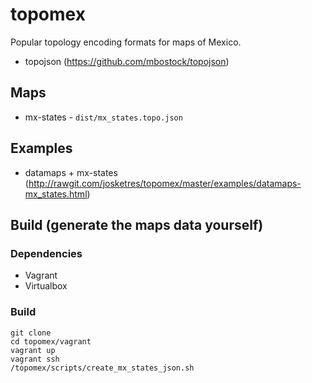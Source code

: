 # topomex


Popular topology encoding formats for maps of Mexico.

* topojson (https://github.com/mbostock/topojson)

## Maps
* mx-states - `dist/mx_states.topo.json`

## Examples
* datamaps + mx-states (http://rawgit.com/josketres/topomex/master/examples/datamaps-mx_states.html)

## Build (generate the maps data yourself)

### Dependencies
* Vagrant
* Virtualbox

### Build

    git clone 
    cd topomex/vagrant
    vagrant up
    vagrant ssh
    /topomex/scripts/create_mx_states_json.sh
